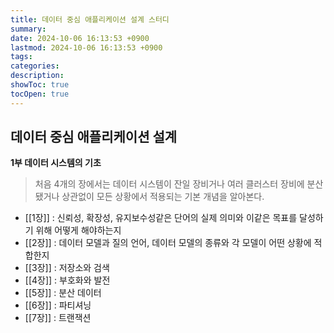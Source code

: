 ```yaml
---
title: 데이터 중심 애플리케이션 설계 스터디
summary: 
date: 2024-10-06 16:13:53 +0900
lastmod: 2024-10-06 16:13:53 +0900
tags: 
categories: 
description: 
showToc: true
tocOpen: true
---
```


## 데이터 중심 애플리케이션 설계

**1부 데이터 시스템의 기초**

> 처음 4개의 장에서는 데이터 시스템이 잔일 장비거나 여러 클러스터 장비에 분산됐거나 상관없이 모든 상황에서 적용되는 기본 개념을 알아본다.

- [[1장]] : 신뢰성, 확장성, 유지보수성같은 단어의 실제 의미와 이같은 목표를 달성하기 위해 어떻게 해야하는지
- [[2장]] : 데이터 모델과 질의 언어, 데이터 모델의 종류와 각 모델이 어떤 상황에 적합한지
- [[3장]] : 저장소와 검색
- [[4장]] : 부호화와 발전
- [[5장]] : 분산 데이터
- [[6장]] : 파티셔닝
- [[7장]] : 트랜잭션
